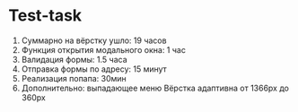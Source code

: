 # Test-task
1. Суммарно на вёрстку ушло: 19 часов
2. Функция открытия модального окна: 1 час
3. Валидация формы: 1.5 часа
4. Отправка формы по адресу: 15 минут
5. Реализация попапа: 30мин
6. Дополнительно: выпадающее меню
Вёрстка адаптивна от 1366px до 360px
